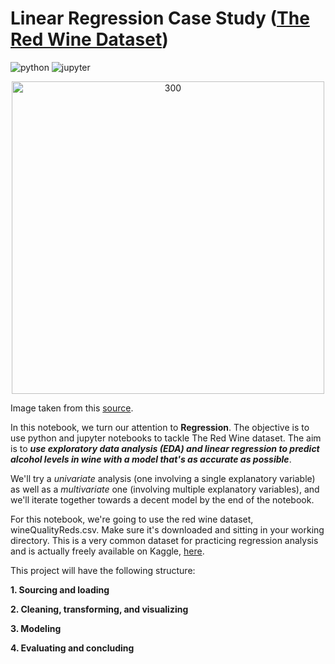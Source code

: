 # Linear Regression Case Study ([The Red Wine Dataset](https://www.kaggle.com/piyushgoyal443/red-wine-dataset))

![python](http://ForTheBadge.com/images/badges/made-with-python.svg)
![jupyter](https://img.shields.io/badge/Made%20with-Jupyter-orange?style=for-the-badge&logo=Jupyter)

<p align="center">
	<img src="http://rasbt.github.io/mlxtend/user_guide/regressor/LinearRegression_files/simple_regression.png" alt="300" width="500"/>
</p>

Image taken from this [source](http://rasbt.github.io/mlxtend/user_guide/regressor/LinearRegression/). 

In this notebook, we turn our attention to **Regression**. The objective is to use python and jupyter notebooks to tackle The Red Wine dataset. The aim is to ***use exploratory data analysis (EDA) and linear regression to predict alcohol levels in wine with a model that's as accurate as possible***. 

We'll try a *univariate* analysis (one involving a single explanatory variable) as well as a *multivariate* one (involving multiple explanatory variables), and we'll iterate together towards a decent model by the end of the notebook.

For this notebook, we're going to use the red wine dataset, wineQualityReds.csv. Make sure it's downloaded and sitting in your working directory. This is a very common dataset for practicing regression analysis and is actually freely available on Kaggle, [here](https://www.kaggle.com/piyushgoyal443/red-wine-dataset).

This project will have the following structure: 

**1. Sourcing and loading** 

**2. Cleaning, transforming, and visualizing**
  
**3. Modeling** 

**4. Evaluating and concluding** 
